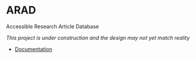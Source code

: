 # ARAD
Accessible Research Article Database

*This project is under construction and the design may not yet match reality*

- [Documentation](./documentation/)
